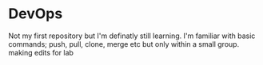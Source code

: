 # DevOps

Not my first repository but I'm definatly still learning.  I'm familiar with basic commands; push, pull, clone, merge etc but only within a small group.
making edits for lab